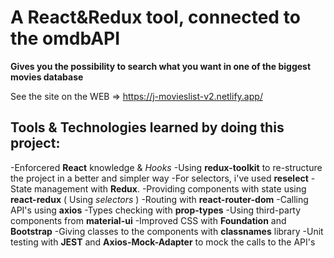# A React&Redux tool, connected to the omdbAPI

**Gives you the possibility to search what you want in one of the biggest movies database**

See the site on the WEB => https://j-movieslist-v2.netlify.app/

## Tools & Technologies learned by doing this project: 
-Enforcered **React** knowledge & _Hooks_ 
-Using **redux-toolkit** to re-structure the project in a better and simpler way
-For selectors, i've used **reselect**
-State management with **Redux**.
-Providing components with state using **react-redux** ( Using _selectors_ )
-Routing with **react-router-dom** 
-Calling API's using **axios**
-Types checking with **prop-types**
-Using third-party components from **material-ui**
-Improved CSS with **Foundation** and **Bootstrap**
-Giving classes to the components with **classnames** library
-Unit testing with **JEST** and **Axios-Mock-Adapter** to mock the calls to the API's
